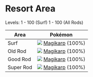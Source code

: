 # Resort Area
Levels: 1 - 100 (Surf) 1 - 100 (All Rods)

Area       | Pokémon
---        | ---
Surf       | ![][129]  [Magikarp] (100%)
Old Rod    | ![][129]  [Magikarp] (100%)
Good Rod   | ![][129]  [Magikarp] (100%)
Super Rod  | ![][129]  [Magikarp] (100%)


[Magikarp]: /pokemon_changes/129/
[129]: /img/pokemon/129.png
